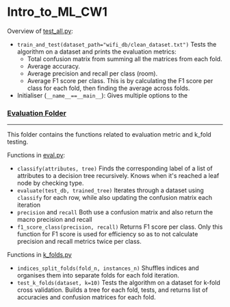 # Intro_to_ML_CW1

Overview of [test_all.py](test_all.py):
- `train_and_test(dataset_path="wifi_db/clean_dataset.txt")` Tests the algorithm on a dataset and prints the evaluation metrics: 
  - Total confusion matrix from summing all the matrices from each fold.
  - Average accuracy.
  - Average precision and recall per class (room).
  - Average F1 score per class. This is by calculating the F1 score per class for each fold, then finding the average across folds.
- Initialiser (`__name__==__main__`): Gives multiple options to the 

### [**Evaluation Folder**](evaluation/)
-----
This folder contains the functions related to evaluation metric and k_fold testing.

Functions in [eval.py](evaluation/eval.py):
- `classify(attributes, tree)` Finds the corresponding label of a list of attributes to a decision tree recursively. Knows when it's reached a leaf node by checking type.
- `evaluate(test_db, trained_tree)` Iterates through a dataset using `classify` for each row, while also updating the confusion matrix each iteration
- `precision` and `recall` Both use a confusion matrix and also return the macro precision and recall
- `f1_score_class(precision, recall)` Returns F1 score per class. Only this function for F1 score is used for efficiency so as to not calculate precision and recall metrics twice per class.

Functions in [k_folds.py](evaluation/k_folds.py)
- `indices_split_folds(fold_n, instances_n)` Shuffles indices and organises them into separate folds for each fold iteration.
- `test_k_folds(dataset, k=10)` Tests the algorithm on a dataset for k-fold cross validation. Builds a tree for each fold, tests, and returns list of accuracies and confusion matrices for each fold.